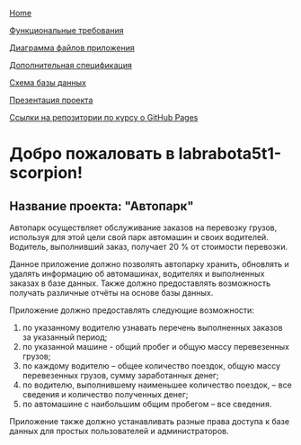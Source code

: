 [Home](index.md)    

[Функциональные требования](pages/functionalRequirements.md) 

[Диаграмма файлов приложения](pages/applicationFileDiagram.md)

[Дополнительная спецификация](pages/additionalSpecification.md)

[Схема базы данных](pages/databaseSchema.md)

[Презентация проекта](pages/projectPresentation.md)        

[Ссылки на репозитории по курсу о GitHub Pages](pages/linksToRepositories.md)

# Добро пожаловать в labrabota5t1-scorpion!
## Название проекта: **"Автопарк"**
Автопарк осуществляет обслуживание заказов на перевозку грузов, используя для этой цели свой парк автомашин и своих водителей. Водитель, выполнивший заказ, получает 20 % от стоимости перевозки.

Данное приложение должно позволять автопарку хранить, обновлять и удалять информацию об автомашинах, водителях и выполненных заказах в базе данных. Также должно предоставлять возможность получать различные отчёты на основе базы данных. 

Приложение должно предоставлять следующие возможности:
1. по указанному водителю узнавать перечень выполненных заказов за указанный период; 
2. по указанной машине - общий пробег и общую массу перевезенных грузов;
3. по каждому водителю – общее количество поездок, общую массу перевезенных грузов, сумму заработанных денег;
4. по водителю, выполнившему наименьшее количество поездок, – все сведения и количество полученных денег;
5. по автомашине с наибольшим общим пробегом – все сведения.

Приложение также должно устанавливать разные права доступа к базе данных для простых пользователей и администраторов.
